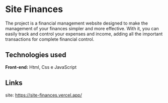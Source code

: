 # Site Finances

The project is a financial management website designed to make the management of your finances simpler and more effective. With it, you can easily track and control your expenses and income, adding all the important transactions for complete financial control.
## Technologies used

**Front-end:** Html, Css e JavaScript

## Links
site: https://site-finances.vercel.app/
